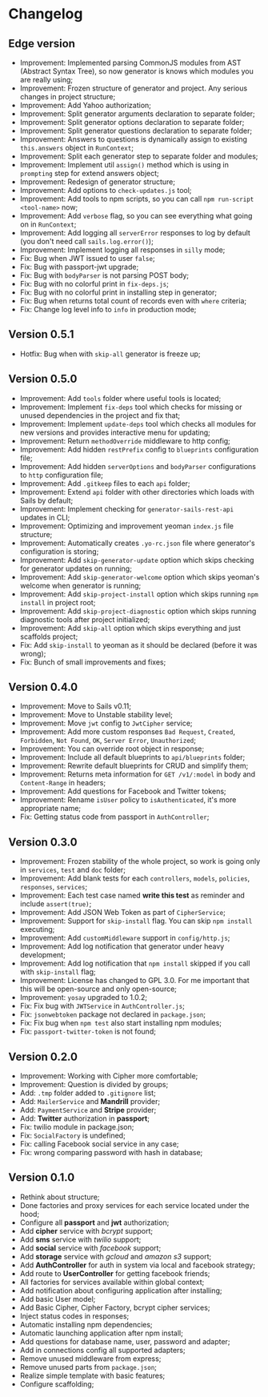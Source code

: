 # Changelog

## Edge version

- Improvement: Implemented parsing CommonJS modules from AST (Abstract Syntax Tree), so now generator is knows which modules you are really using;
- Improvement: Frozen structure of generator and project. Any serious changes in project structure;
- Improvement: Add Yahoo authorization;
- Improvement: Split generator arguments declaration to separate folder;
- Improvement: Split generator options declaration to separate folder;
- Improvement: Split generator questions declaration to separate folder;
- Improvement: Answers to questions is dynamically assign to existing `this.answers` object in `RunContext`;
- Improvement: Split each generator step to separate folder and modules;
- Improvement: Implement util `assign()` method which is using in `prompting` step for extend answers object;
- Improvement: Redesign of generator structure;
- Improvement: Add options to `check-updates.js` tool;
- Improvement: Add tools to npm scripts, so you can call `npm run-script <tool-name>` now;
- Improvement: Add `verbose` flag, so you can see everything what going on in `RunContext`;
- Improvement: Add logging all `serverError` responses to log by default (you don't need call `sails.log.error()`);
- Improvement: Implement logging all responses in `silly` mode;
- Fix: Bug when JWT issued to user `false`;
- Fix: Bug with passport-jwt upgrade;
- Fix: Bug with `bodyParser` is not parsing POST body;
- Fix: Bug with no colorful print in `fix-deps.js`;
- Fix: Bug with no colorful print in installing step in generator;
- Fix: Bug when returns total count of records even with `where` criteria;
- Fix: Change log level info to `info` in production mode;

## Version 0.5.1

- Hotfix: Bug when with `skip-all` generator is freeze up;

## Version 0.5.0

- Improvement: Add `tools` folder where useful tools is located;
- Improvement: Implement `fix-deps` tool which checks for missing or unused dependencies in the project and fix that;
- Improvement: Implement `update-deps` tool which checks all modules for new versions and provides interactive menu for updating;
- Improvement: Return `methodOverride` middleware to http config;
- Improvement: Add hidden `restPrefix` config to `blueprints` configuration file;
- Improvement: Add hidden `serverOptions` and `bodyParser` configurations to `http` configuration file;
- Improvement: Add `.gitkeep` files to each `api` folder;
- Improvement: Extend `api` folder with other directories which loads with Sails by default;
- Improvement: Implement checking for `generator-sails-rest-api` updates in CLI;
- Improvement: Optimizing and improvement yeoman `index.js` file structure;
- Improvement: Automatically creates `.yo-rc.json` file where generator's configuration is storing;
- Improvement: Add `skip-generator-update` option which skips checking for generator updates on running;
- Improvement: Add `skip-generator-welcome` option which skips yeoman's welcome when generator is running;
- Improvement: Add `skip-project-install` option which skips running `npm install` in project root;
- Improvement: Add `skip-project-diagnostic` option which skips running diagnostic tools after project initialized;
- Improvement: Add `skip-all` option which skips everything and just scaffolds project;
- Fix: Add `skip-install` to yeoman as it should be declared (before it was wrong);
- Fix: Bunch of small improvements and fixes;

## Version 0.4.0

- Improvement: Move to Sails v0.11;
- Improvement: Move to Unstable stability level;
- Improvement: Move `jwt` config to `JwtCipher` service;
- Improvement: Add more custom responses `Bad Request`, `Created`, `Forbidden`, `Not Found`, `OK`, `Server Error`, `Unauthorized`;
- Improvement: You can override root object in response;
- Improvement: Include all default blueprints to `api/blueprints` folder;
- Improvement: Rewrite default blueprints for CRUD and simplify them;
- Improvement: Returns meta information for `GET /v1/:model` in body and `Content-Range` in headers;
- Improvement: Add questions for Facebook and Twitter tokens;
- Improvement: Rename `isUser` policy to `isAuthenticated`, it's more appropriate name;
- Fix: Getting status code from passport in `AuthController`;

## Version 0.3.0

- Improvement: Frozen stability of the whole project, so work is going only in `services`, `test` and `doc` folder;
- Improvement: Add blank tests for each `controllers`, `models`, `policies`, `responses`, `services`;
- Improvement: Each test case named **write this test** as reminder and include `assert(true)`;
- Improvement: Add JSON Web Token as part of `CipherService`;
- Improvement: Support for `skip-install` flag. You can skip `npm install` executing;
- Improvement: Add `customMiddleware` support in `config/http.js`;
- Improvement: Add log notification that generator under heavy development;
- Improvement: Add log notification that `npm install` skipped if you call with `skip-install` flag;
- Improvement: License has changed to GPL 3.0. For me important that this will be open-source and only open-source;
- Improvement: `yosay` upgraded to 1.0.2;
- Fix: Fix bug with `JWTService` in `AuthController.js`;
- Fix: `jsonwebtoken` package not declared in `package.json`;
- Fix: Fix bug when `npm test` also start installing npm modules;
- Fix: `passport-twitter-token` is not found;

## Version 0.2.0

- Improvement: Working with Cipher more comfortable;
- Improvement: Question is divided by groups;
- Add: `.tmp` folder added to `.gitignore` list;
- Add: `MailerService` and **Mandrill** provider;
- Add: `PaymentService` and **Stripe** provider;
- Add: **Twitter** authorization in **passport**;
- Fix: twilio module in package.json;
- Fix: `SocialFactory` is undefined;
- Fix: calling Facebook social service in any case;
- Fix: wrong comparing password with hash in database;

## Version 0.1.0

- Rethink about structure;
- Done factories and proxy services for each service located under the hood;
- Configure all **passport** and **jwt** authorization;
- Add **cipher** service with *bcrypt* support;
- Add **sms** service with *twilio* support;
- Add **social** service with *facebook* support;
- Add **storage** service with *gcloud* and *amazon s3* support;
- Add **AuthController** for auth in system via local and facebook strategy;
- Add route to **UserController** for getting facebook friends;
- All factories for services available within global context;
- Add notification about configuring application after installing;
- Add basic User model;
- Add Basic Cipher, Cipher Factory, bcrypt cipher services;
- Inject status codes in responses;
- Automatic installing npm dependencies;
- Automatic launching application after npm install;
- Add questions for database name, user, password and adapter;
- Add in connections config all supported adapters;
- Remove unused middleware from express;
- Remove unused parts from ```package.json```;
- Realize simple template with basic features;
- Configure scaffolding;
